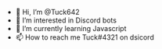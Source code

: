 - 👋 Hi, I’m @Tuck642
- 👀 I’m interested in Discord bots
- 🌱 I’m currently learning Javascript
- 📫 How to reach me Tuck#4321 on dsicord
